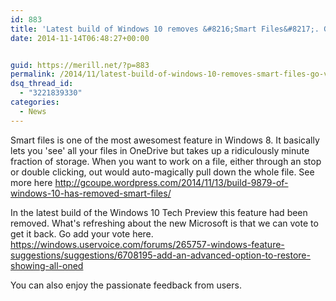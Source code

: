 ```yaml
---
id: 883
title: 'Latest build of Windows 10 removes &#8216;Smart Files&#8217;. Go vote to get it back'
date: 2014-11-14T06:48:27+00:00


guid: https://merill.net/?p=883
permalink: /2014/11/latest-build-of-windows-10-removes-smart-files-go-vote-to-get-it-back/
dsq_thread_id:
  - "3221839330"
categories:
  - News
---
```

Smart files is one of the most awesomest feature in Windows 8. It basically lets you 'see' all your files in OneDrive but takes up a ridiculously minute fraction of storage. When you want to work on a file, either through an stop or double clicking, out would auto-magically pull down the whole file. See more here <a href="http://gcoupe.wordpress.com/2014/11/13/build-9879-of-windows-10-has-removed-smart-files/">http://gcoupe.wordpress.com/2014/11/13/build-9879-of-windows-10-has-removed-smart-files/</a>

In the latest build of the Windows 10 Tech Preview this feature had been removed. What's refreshing about the new Microsoft is that we can vote to get it back. Go add your vote here. <a href="https://windows.uservoice.com/forums/265757-windows-feature-suggestions/suggestions/6708195-add-an-advanced-option-to-restore-showing-all-oned">https://windows.uservoice.com/forums/265757-windows-feature-suggestions/suggestions/6708195-add-an-advanced-option-to-restore-showing-all-oned</a>

You can also enjoy the passionate feedback from users.